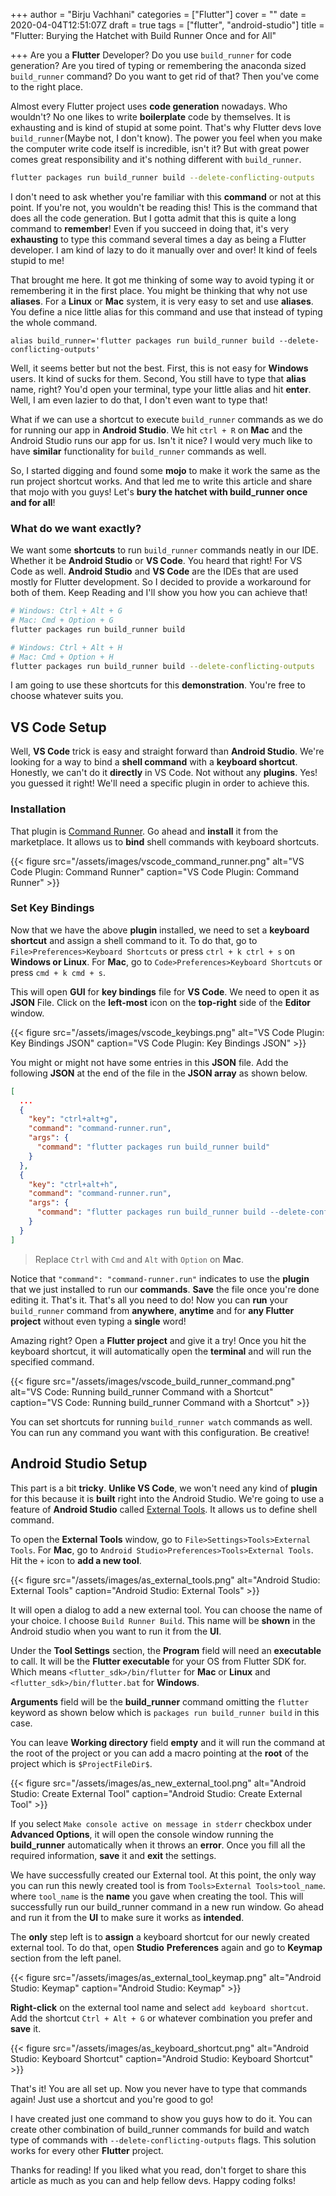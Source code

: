 +++
author = "Birju Vachhani"
categories = ["Flutter"]
cover = ""
date = 2020-04-04T12:51:07Z
draft = true
tags = ["flutter", "android-studio"]
title = "Flutter: Burying the Hatchet with Build Runner Once and for All"

+++
Are you a **Flutter** Developer? Do you use `build_runner` for code generation? Are you tired of typing or remembering the anaconda sized `build_runner` command? Do you want to get rid of that? Then you've come to the right place.

Almost every Flutter project uses **code generation** nowadays. Who wouldn't? No one likes to write **boilerplate** code by themselves. It is exhausting and is kind of stupid at some point. That's why Flutter devs love `build_runner`(Maybe not, I don't know). The power you feel when you make the computer write code itself is incredible, isn't it? But with great power comes great responsibility and it's nothing different with `build_runner`.

```bash
flutter packages run build_runner build --delete-conflicting-outputs
```

I don't need to ask whether you're familiar with this **command** or not at this point. If you're not, you wouldn't be reading this! This is the command that does all the code generation. But I gotta admit that this is quite a long command to **remember**! Even if you succeed in doing that, it's very **exhausting** to type this command several times a day as being a Flutter developer. I am kind of lazy to do it manually over and over! It kind of feels stupid to me!

That brought me here. It got me thinking of some way to avoid typing it or remembering it in the first place. You might be thinking that why not use **aliases**. For a **Linux** or **Mac** system, it is very easy to set and use **aliases**. You define a nice little alias for this command and use that instead of typing the whole command.

```shell
alias build_runner='flutter packages run build_runner build --delete-conflicting-outputs'
```

Well, it seems better but not the best. First, this is not easy for **Windows** users. It kind of sucks for them. Second, You still have to type that **alias** name, right? You'd open your terminal, type your little alias and hit **enter**. Well, I am even lazier to do that, I don't even want to type that!

What if we can use a shortcut to execute `build_runner` commands as we do for running our app in **Android Studio**. We hit `ctrl + R` on **Mac** and the Android Studio runs our app for us. Isn't it nice? I would very much like to have **similar** functionality for `build_runner` commands as well.

So, I started digging and found some **mojo** to make it work the same as the run project shortcut works. And that led me to write this article and share that mojo with you guys! Let's **bury the hatchet with build_runner once and for all**!

### What do we want exactly?

We want some **shortcuts** to run `build_runner` commands neatly in our IDE. Whether it be **Android Studio** or **VS Code**. You heard that right! For VS Code as well. **Android Studio** and **VS Code** are the IDEs that are used mostly for Flutter development. So I decided to provide a workaround for both of them. Keep Reading and I'll show you how you can achieve that!

```bash
# Windows: Ctrl + Alt + G
# Mac: Cmd + Option + G
flutter packages run build_runner build
```

```bash
# Windows: Ctrl + Alt + H
# Mac: Cmd + Option + H
flutter packages run build_runner build --delete-conflicting-outputs
```

I am going to use these shortcuts for this **demonstration**. You're free to choose whatever suits you.

## VS Code Setup

Well, **VS Code** trick is easy and straight forward than **Android Studio**. We're looking for a way to bind a **shell command** with a **keyboard shortcut**. Honestly, we can't do it **directly** in VS Code. Not without any **plugins**. Yes! you guessed it right! We'll need a specific plugin in order to achieve this.

### Installation

That plugin is [Command Runner](https://marketplace.visualstudio.com/items?itemName=edonet.vscode-command-runner "Command Runner"). Go ahead and **install** it from the marketplace. It allows us to **bind** shell commands with keyboard shortcuts.

{{< figure src="/assets/images/vscode_command_runner.png" alt="VS Code Plugin: Command Runner" caption="VS Code Plugin: Command Runner" >}}

### Set Key Bindings

Now that we have the above **plugin** installed, we need to set a **keyboard shortcut** and assign a shell command to it. To do that, go to `File>Preferences>Keyboard Shortcuts` or press `ctrl + k ctrl + s` on **Windows or Linux**. For **Mac**, go to `Code>Preferences>Keyboard Shortcuts` or press `cmd + k cmd + s`.

This will open **GUI** for **key bindings** file for **VS Code**. We need to open it as **JSON** File. Click on the **left-most** icon on the **top-right** side of the **Editor** window.

{{< figure src="/assets/images/vscode_keybings.png" alt="VS Code Plugin: Key Bindings JSON" caption="VS Code Plugin: Key Bindings JSON" >}}

You might or might not have some entries in this **JSON** file. Add the following **JSON** at the end of the file in the **JSON array** as shown below.

```json
[
  ...
  {
    "key": "ctrl+alt+g",
    "command": "command-runner.run",
    "args": {
      "command": "flutter packages run build_runner build"
    }
  },
  {
    "key": "ctrl+alt+h",
    "command": "command-runner.run",
    "args": {
      "command": "flutter packages run build_runner build --delete-conflicting-outputs"
    }
  }
]
```

> Replace `Ctrl` with `Cmd` and `Alt` with `Option` on **Mac**.

Notice that `"command": "command-runner.run"` indicates to use the **plugin** that we just installed to run our **commands**. **Save** the file once you're done editing it. That's it. That's all you need to do! Now you can **run** your `build_runner` command from **anywhere**, **anytime** and for **any Flutter project** without even typing a **single** word!

Amazing right? Open a **Flutter project** and give it a try! Once you hit the keyboard shortcut, it will automatically open the **terminal** and will run the specified command.

{{< figure src="/assets/images/vscode_build_runner_command.png" alt="VS Code: Running build_runner Command with a Shortcut" caption="VS Code: Running build_runner Command with a Shortcut" >}}

You can set shortcuts for running `build_runner watch` commands as well. You can run any command you want with this configuration. Be creative!

## Android Studio Setup

This part is a bit **tricky**. **Unlike VS Code**, we won't need any kind of **plugin** for this because it is **built** right into the Android Studio. We're going to use a feature of **Android Studio** called [External Tools](https://www.jetbrains.com/help/idea/settings-tools-external-tools.html "External Tools"). It allows us to define shell command.

To open the **External Tools** window, go to `File>Settings>Tools>External Tools`. For **Mac**, go to `Android Studio>Preferences>Tools>External Tools`. Hit the `+` icon to **add a new tool**.

{{< figure src="/assets/images/as_external_tools.png" alt="Android Studio: External Tools" caption="Android Studio: External Tools" >}}

It will open a dialog to add a new external tool. You can choose the name of your choice. I choose `Build Runner Build`. This name will be **shown** in the Android studio when you want to run it from the **UI**.

Under the **Tool Settings** section, the **Program** field will need an **executable** to call. It will be the **Flutter executable** for your OS from Flutter SDK for. Which means `<flutter_sdk>/bin/flutter` for **Mac** or **Linux** and `<flutter_sdk>/bin/flutter.bat` for **Windows**.

**Arguments** field will be the **build_runner** command omitting the `flutter` keyword as shown below which is `packages run build_runner build` in this case.

You can leave **Working directory** field **empty** and it will run the command at the root of the project or you can add a macro pointing at the **root** of the project which is `$ProjectFileDir$`.

{{< figure src="/assets/images/as_new_external_tool.png" alt="Android Studio: Create External Tool" caption="Android Studio: Create External Tool" >}}

If you select `Make console active on message in stderr` checkbox under **Advanced Options**, it will open the console window running the **build_runner** automatically when it throws an **error**. Once you fill all the required information, **save** it and **exit** the settings.

We have successfully created our External tool. At this point, the only way you can run this newly created tool is from `Tools>External Tools>tool_name`. where `tool_name` is the **name** you gave when creating the tool. This will successfully run our build_runner command in a new run window. Go ahead and run it from the **UI** to make sure it works as **intended**.

The **only** step left is to **assign** a keyboard shortcut for our newly created external tool. To do that, open **Studio** **Preferences** again and go to **Keymap** section from the left panel.

{{< figure src="/assets/images/as_external_tool_keymap.png" alt="Android Studio: Keymap" caption="Android Studio: Keymap" >}}

**Right-click** on the external tool name and select `add keyboard shortcut`. Add the shortcut `Ctrl + Alt + G` or whatever combination you prefer and **save** it.

{{< figure src="/assets/images/as_keyboard_shortcut.png" alt="Android Studio: Keyboard Shortcut" caption="Android Studio: Keyboard Shortcut" >}}

That's it! You are all set up. Now you never have to type that commands again! Just use a shortcut and you're good to go!

I have created just one command to show you guys how to do it. You can create other combination of build_runner commands for build and watch type of commands with `--delete-conflicting-outputs` flags. This solution works for every other **Flutter** project.

Thanks for reading! If you liked what you read, don't forget to share this article as much as you can and help fellow devs. Happy coding folks!